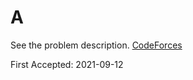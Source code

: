 # A

See the problem description. [CodeForces][1]

First Accepted: 2021-09-12

[1]: <https://codeforces.com/problemset/problem/1569/A> "Problem Webpage"
